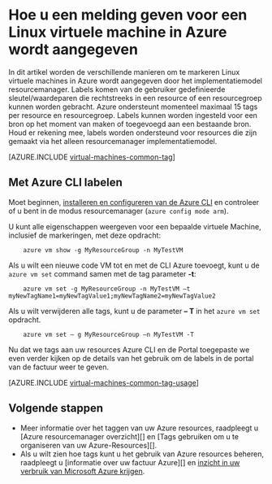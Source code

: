 <properties
   pageTitle="Hoe u een melding geven voor een virtuele Linux machine | Microsoft Azure"
   description="Meer informatie over een Linux virtuele machine die is gemaakt in het implementatiemodel resourcemanager met Azure labelen."
   services="virtual-machines-linux"
   documentationCenter=""
   authors="mmccrory"
   manager="timlt"
   editor="tysonn"
   tags="azure-resource-manager"/>

<tags
   ms.service="virtual-machines-linux"
   ms.devlang="na"
   ms.topic="article"
   ms.tgt_pltfrm="vm-linux"
   ms.workload="infrastructure-services"
   ms.date="07/05/2016"
   ms.author="memccror"/>

# <a name="how-to-tag-a-linux-virtual-machine-in-azure"></a>Hoe u een melding geven voor een Linux virtuele machine in Azure wordt aangegeven

In dit artikel worden de verschillende manieren om te markeren Linux virtuele machines in Azure wordt aangegeven door het implementatiemodel resourcemanager. Labels komen van de gebruiker gedefinieerde sleutel/waardeparen die rechtstreeks in een resource of een resourcegroep kunnen worden gebracht. Azure ondersteunt momenteel maximaal 15 tags per resource en resourcegroep. Labels kunnen worden ingesteld voor een bron op het moment van maken of toegevoegd aan een bestaande bron. Houd er rekening mee, labels worden ondersteund voor resources die zijn gemaakt via het alleen resourcemanager implementatiemodel.

[AZURE.INCLUDE [virtual-machines-common-tag](../../includes/virtual-machines-common-tag.md)]

## <a name="tagging-with-azure-cli"></a>Met Azure CLI labelen

Moet beginnen, [installeren en configureren van de Azure CLI](../xplat-cli-azure-resource-manager.md) en controleer of u bent in de modus resourcemanager (`azure config mode arm`).

U kunt alle eigenschappen weergeven voor een bepaalde virtuele Machine, inclusief de markeringen, met deze opdracht:

        azure vm show -g MyResourceGroup -n MyTestVM

Als u wilt een nieuwe code VM tot en met de CLI Azure toevoegt, kunt u de `azure vm set` command samen met de tag parameter **-t**:

        azure vm set -g MyResourceGroup -n MyTestVM –t myNewTagName1=myNewTagValue1;myNewTagName2=myNewTagValue2

Als u wilt verwijderen alle tags, kunt u de parameter **– T** in het `azure vm set` opdracht.

        azure vm set – g MyResourceGroup –n MyTestVM -T


Nu dat we tags aan uw resources Azure CLI en de Portal toegepaste we even verder kijken op de details van het gebruik om de labels in de portal van de factuur weer te geven.

[AZURE.INCLUDE [virtual-machines-common-tag-usage](../../includes/virtual-machines-common-tag-usage.md)]

## <a name="next-steps"></a>Volgende stappen

* Meer informatie over het taggen van uw Azure resources, raadpleegt u [Azure resourcemanager overzicht][] en [Tags gebruiken om u te organiseren van uw Azure-Resources][].
* Als u wilt zien hoe tags kunt u het gebruik van Azure resources beheren, raadpleegt u [informatie over uw factuur Azure][] en [inzicht in uw verbruik van Microsoft Azure krijgen][].





[Azure CLI environment]: ./xplat-cli-azure-resource-manager.md
[Azure resourcemanager-overzicht]: ../azure-resource-manager/resource-group-overview.md
[Markeringen gebruiken om te organiseren van uw Azure-Resources]: ../resource-group-using-tags.md
[Informatie over uw Azure factuur]: ../billing/billing-understand-your-bill.md
[Inzicht in uw verbruik van Microsoft Azure krijgen]: ../billing-usage-rate-card-overview.md
